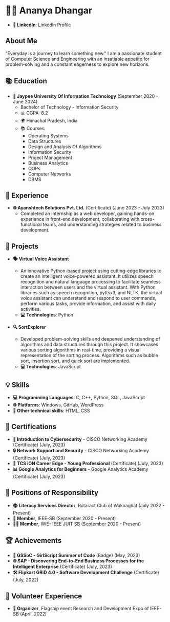 # 👩‍💻 Ananya Dhangar

- **🔗 LinkedIn**: [LinkedIn Profile](https://www.linkedin.com/in/ananya-dhangar-826465220/)

## About Me

"Everyday is a journey to learn something new." I am a passionate student of Computer Science and Engineering with an insatiable appetite for problem-solving and a constant eagerness to explore new horizons.

## 📚 Education

- **🏫 Jaypee University Of Information Technology** (September 2020 - June 2024)
  - Bachelor of Technology - Information Security
  - 📊 CGPA: 8.2
  - 🌍 Himachal Pradesh, India
  - 📚 Courses:
    - Operating Systems
    - Data Structures
    - Design and Analysis Of Algorithms
    - Information Security
    - Project Management
    - Business Analytics
    - OOPs
    - Computer Networks
    - DBMS

## 🚀 Experience

- **🌐 Ayanshtech Solutions Pvt. Ltd.** (Certificate) (June 2023 - July 2023)
  - Completed an internship as a web developer, gaining hands-on experience in front-end development, collaborating with cross-functional teams, and understanding strategies related to business development.

## 🔧 Projects

- **🗣️ Virtual Voice Assistant**
  - An innovative Python-based project using cutting-edge libraries to create an intelligent voice-powered assistant. It utilizes speech recognition and natural language processing to facilitate seamless interaction between users and the virtual assistant. With Python libraries such as speech recognition, pyttsx3, and NLTK, the virtual voice assistant can understand and respond to user commands, perform various tasks, provide information, and assist with daily activities.
  - **💻 Technologies**: Python

- **🔍 SortExplorer**
  - Developed problem-solving skills and deepened understanding of algorithms and data structures through this project. It showcases various sorting algorithms in real-time, providing a visual representation of the sorting process. Algorithms such as bubble sort, insertion sort, and quick sort are implemented.
  - **💻 Technologies**: JavaScript

## 💡 Skills

- **💻 Programming Languages**: C, C++, Python, SQL, JavaScript
- **🌐 Platforms**: Windows, GitHub, WordPress
- **🎨 Other technical skills**: HTML, CSS

## 📜 Certifications

- **🔐 Introduction to Cybersecurity** - CISCO Networking Academy (Certificate) (July, 2023)
- **🔒 Network Support and Security** - CISCO Networking Academy (Certificate) (July, 2023)
- **🚀 TCS iON Career Edge - Young Professional** (Certificate) (July, 2023)
- **📊 Google Analytics for Beginners** - Google Analytics Academy (Certificate) (July, 2023)

## 🚀 Positions of Responsibility

- **📚 Literacy Services Director**, Rotaract Club of Waknaghat (July 2022 - Present)
- **🔌 Member**, IEEE-SB (September 2020 - Present)
- **👩‍💼 Member**, WIE- IEEE JUIT SB (September 2020 - Present)

## 🏆 Achievements

- **🌟 GSSoC - GirlScript Summer of Code** (Badge) (May, 2023)
- **🌐 SAP - Discovering End-to-End Business Processes for the Intelligent Enterprise** (Certificate) (July, 2023)
- **🛠️ Flipkart GRiD 4.0 - Software Development Challenge** (Certificate) (July, 2022)

## 🤝 Volunteer Experience

- **📆 Organizer**, Flagship event Research and Development Expo of IEEE-SB (April, 2022)
